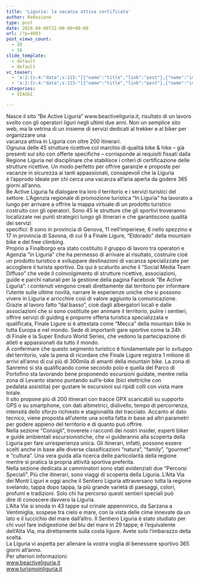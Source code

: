 ```yaml
---
title: 'Liguria: la vacanza attiva certificata'
author: Redazione
type: post
date: 2016-04-06T22:00:00+00:00
url: /?p=4003
post_views_count:
  - 18
  - 18
slide_template:
  - default
  - default
vc_teaser:
  - 'a:2:{s:4:"data";s:115:"[{"name":"title","link":"post"},{"name":"image","image":"featured","link":"none"},{"name":"text","mode":"excerpt"}]";s:7:"bgcolor";s:0:"";}'
  - 'a:2:{s:4:"data";s:115:"[{"name":"title","link":"post"},{"name":"image","image":"featured","link":"none"},{"name":"text","mode":"excerpt"}]";s:7:"bgcolor";s:0:"";}'
categories:
  - VIAGGI

---
```

<div>
  Nasce il sito “Be Active Liguria” www.beactiveliguria.it, risultato di un lavoro svolto con gli operatori liguri negli ultimi due anni. Non un semplice sito web, ma la vetrina di un insieme di servizi dedicati al trekker e al biker per organizzare una
</div>

<div>
  vacanza attiva in Liguria con oltre 200 itinerari.
</div>

<div>
  Ognuna delle 45 strutture ricettive col marchio di qualità bike & hike &#8211; già presenti sul sito con offerte specifiche &#8211; corrisponde ai requisiti fissati dalla Regione Liguria nel disciplinare che stabilisce i criteri di certificazione delle strutture ricettive. Un modo perfetto per offrire garanzie e proposte per vacanze in sicurezza ai tanti appassionati, consapevoli che la Liguria è l’approdo ideale per chi cerca una vacanza all’aria aperta da godere 365 giorni all’anno.
</div>

<div>
  Be Active Liguria fa dialogare tra loro il territorio e i servizi turistici del settore. L’Agenzia regionale di promozione turistica “In Liguria” ha lavorato a lungo per arrivare a offrire la mappa virtuale di un prodotto turistico costruito con gli operatori. Sono 45 le strutture che gli sportivi troveranno localizzate nei punti strategici lungo gli itinerari e che garantiscono qualità dei servizi
</div>

<div>
  specifici: 8 sono in provincia di Genova, 11 nell’imperiese, 6 nello spezzino e 17 in provincia di Savona, di cui 9 a Finale Ligure, “Eldorado” della mountain bike e del free climbing.
</div>

<div>
  Proprio a Finalborgo era stato costituito il gruppo di lavoro tra operatori e Agenzia “in Liguria” che ha permesso di arrivare al risultato, costruire cioè un prodotto turistico e sviluppare destinazioni di vacanza specializzate per accogliere il turista sportivo. Da qui è scaturito anche il “Social Media Team Diffuso” che vede il coinvolgimento di strutture ricettive, associazioni,
</div>

<div>
  guide e parchi naturali per la gestione della pagina Facebook “Be Active Liguria”: i contenuti vengono creati direttamente dal territorio per informare l’utente sulle ultime novità, narrare le esperienze uniche che si possono vivere in Liguria e arricchire così di valore aggiunto la comunicazione.
</div>

<div>
  Grazie al lavoro fatto “dal basso”, cioè dagli albergatori locali e dalle associazioni che si sono costituite per animare il territorio, pulire i sentieri, offrire servizi di guiding e proporre offerta turistica specializzata e qualificata, Finale Ligure si è attestata come “Mecca” della mountain bike in tutta Europa e nel mondo. Sede di importanti gare sportive come la 24h
</div>

<div>
  di Finale e la Super Enduro World Series, che vedono la partecipazione di atleti e appassionati da tutto il mondo.
</div>

<div>
  A confermare che questo segmento turistico è fondamentale per lo sviluppo del territorio, vale la pena di ricordare che Finale Ligure registra 1 milione di arrivi all’anno di cui più di 300mila di amanti della mountain bike. La zona di Sanremo si sta qualificando come secondo polo e quella del Parco di Portofino sta lavorando bene proponendo escursioni guidate, mentre nella zona di Levanto stanno puntando sull’e-bike (bici elettriche con pedalata assistita) per gustare le escursioni sui ripidi colli con vista mare totale.
</div>

<div>
  Il sito propone più di 200 itinerari con tracce GPX scaricabili su supporto GPS o su smartphone, con dati altimetrici, dislivello, tempo di percorrenza, intensità dello sforzo richiesto e stagionalità del tracciato. Accanto al dato tecnico, viene proposta all’utente una scelta fatta in base ad altri parametri per godere appieno del territorio e di quanto può offrire.
</div>

<div>
  Nella sezione “Consigli”, troverete i racconti dei nostri insider, esperti biker e guide ambientali escursionistiche, che vi guideranno alla scoperta della Liguria per fare un’esperienza unica. Gli itinerari, infatti, possono essere scelti anche in base alle diverse classificazioni “natura”, “family”, “gourmet” e “cultura”. Una vera guida alla ricerca delle particolarità della regione
</div>

<div>
  mentre si pratica la propria attività sportiva preferita.
</div>

<div>
  Nella sezione dedicata ai camminatori sono stati evidenziati due “Percorsi Speciali”. Più che itinerari, sono viaggi di scoperta della Liguria. L’Alta Via dei Monti Liguri e oggi anche il Sentiero Liguria attraversano tutta la regione svelando, tappa dopo tappa, la più grande varietà di paesaggi, colori, profumi e tradizioni. Solo chi ha percorso questi sentieri speciali può
</div>

<div>
  dire di conoscere davvero la Liguria.
</div>

<div>
  L’Alta Via si snoda in 43 tappe sul crinale appenninico, da Sarzana a Ventimiglia, sospese tra cielo e mare, con la vista delle cime innevate da un lato e il luccichio del mare dall’altro. Il Sentiero Liguria è stato studiato per chi vuol fare indigestione del blu del mare in 29 tappe; è l’equivalente dell’Alta Via, ma direttamente sulla costa ligure. Avete solo l’imbarazzo della scelta.
</div>

<div>
  La Liguria vi aspetta per allenare la vostra voglia di benessere sportivo 365 giorni all’anno.
</div>

<div>
</div>

<div>
  Per ulteriori informazioni:
</div>

<div>
  <a href="https://www.beactiveliguria.it">www.beactiveliguria.it</a>
</div>

<div>
  <a href="https://www.turismoinliguria.it">www.turismoinliguria.it</a>
</div>

&nbsp;